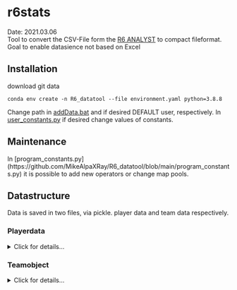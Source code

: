 <h1>r6stats</h1>
Date: 2021.03.06 <br>
Tool to convert the CSV-File form the <a href="https://r6analyst.com/">R6 ANALYST</a> to compact fileformat.
<br>
Goal to enable datasience not based on Excel
<h2>Installation</h2>

download git data
```
conda env create -n R6_datatool --file environment.yaml python=3.8.8
```
Change path in [addData.bat](https://github.com/MikeAlpaXRay/R6_datatool/blob/main/addData.bat) and if desired DEFAULT user, respectively.
In [user_constants.py](https://github.com/MikeAlpaXRay/R6_datatool/blob/main/user_constants.py) if desired change values of constants.
<br>

<h2>Maintenance</h2>
In [program_constants.py](https://github.com/MikeAlpaXRay/R6_datatool/blob/main/program_constants.py) it is possible to add new operators or change map pools.

<h2>Datastructure</h2>
Data is saved in two files, via pickle. player data and team data respectively.

<h3>Playerdata</h3>
<details>
<summary>Click for details...</summary>
  
- name (string)
- matches (Pandas Dataframe)
  - Match ID
  - Timestamp
  - Winner
  - Player Rating
  - ATK Rating
  - DEF Rating
  - KOST
  - KPR
  - SRV
  - Kills
  - Refrags
  - Headshots
  - Underdog Kills
  - 1vX
  - Multikill Rounds
  - Deaths
  - Traded
  - Deaths
  - Traded by Enemy
  - Opening Kills
  - Opening Deaths
  - Entry Kills
  - Entry Deaths
  - Planted Defuser
  - Disabled Defuser
  - Teamkills
  - Teamkilled
    
</details>
<h3>Teamobject</h3>
<details>
<summary>Click for details...</summary>

- name (string)
- matches (Pandas Dataframe)
  - Match ID
  - Timestamp
  - Gamemode
  - Comp Info
  - Banned Map
  - Banned Op
  - Map
  - Outcome
  - Own Score
  - Enemy Score
  - Rounds (Pandas Dataframe)
    - Round(Index)
    - Site
    - Side
    - Result
    - Victory Type
    - _Operatorstats (Pandas Dataframe)_
      - _Player_
      - _Operator_
</details>
